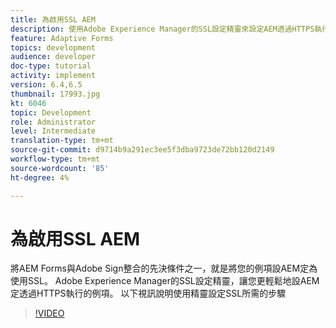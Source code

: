 ```yaml
---
title: 為啟用SSL AEM
description: 使用Adobe Experience Manager的SSL設定精靈來設定AEM透過HTTPS執行的例項。
feature: Adaptive Forms
topics: development
audience: developer
doc-type: tutorial
activity: implement
version: 6.4,6.5
thumbnail: 17993.jpg
kt: 6046
topic: Development
role: Administrator
level: Intermediate
translation-type: tm+mt
source-git-commit: d9714b9a291ec3ee5f3dba9723de72bb120d2149
workflow-type: tm+mt
source-wordcount: '85'
ht-degree: 4%

---
```



# 為啟用SSL AEM

將AEM Forms與Adobe Sign整合的先決條件之一，就是將您的例項設AEM定為使用SSL。 Adobe Experience Manager的SSL設定精靈，讓您更輕鬆地設AEM定透過HTTPS執行的例項。
以下視訊說明使用精靈設定SSL所需的步驟

>[!VIDEO](https://video.tv.adobe.com/v/17993/?quality=9&learn=on)